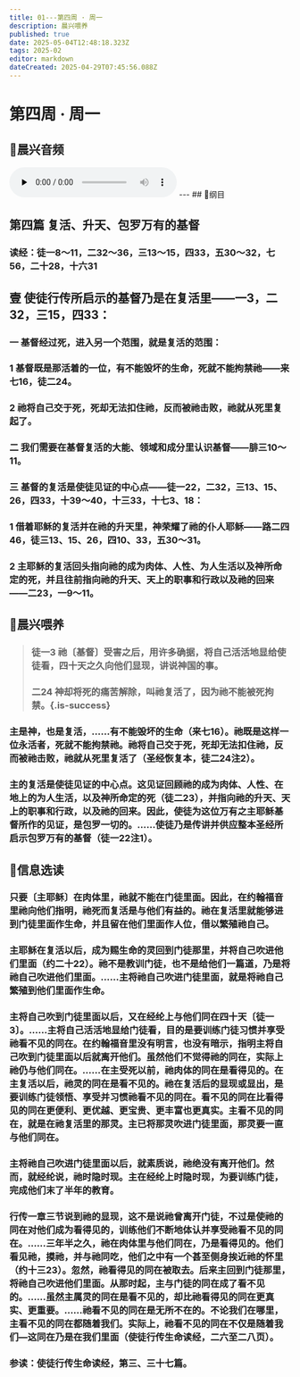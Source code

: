 ```yaml
---
title: 01---第四周 · 周一
description: 晨兴喂养
published: true
date: 2025-05-04T12:48:18.323Z
tags: 2025-02
editor: markdown
dateCreated: 2025-04-29T07:45:56.088Z
---
```


# 第四周 · 周一
## 🎵晨兴音频
<audio id="audio" controls="" preload="none">
      <source id="mp3" src="/2025-02/week4/week4day1.mp3">
</audio>
---
## 📖纲目

## 第四篇   复活、升天、包罗万有的基督

### 读经：徒一8～11，二32～36，三13～15，四33，五30～32，七56，二十28，十六31

## 壹   使徒行传所启示的基督乃是在复活里——一3，二32，三15，四33：

### 一   基督经过死，进入另一个范围，就是复活的范围：

### 1   基督既是那活着的一位，有不能毁坏的生命，死就不能拘禁祂——来七16，徒二24。

### 2   祂将自己交于死，死却无法扣住祂，反而被祂击败，祂就从死里复起了。

### 二   我们需要在基督复活的大能、领域和成分里认识基督——腓三10～11。

### 三   基督的复活是使徒见证的中心点——徒一22，二32，三13、15、26，四33，十39～40，十三33，十七3、18：

### 1   借着耶稣的复活并在祂的升天里，神荣耀了祂的仆人耶稣——路二四46，徒三13、15、26，四10、33，五30～31。

### 2   主耶稣的复活回头指向祂的成为肉体、人性、为人生活以及神所命定的死，并且往前指向祂的升天、天上的职事和行政以及祂的回来——二23，一9～11。

## 📖晨兴喂养

>### 徒一3    祂〔基督〕受害之后，用许多确据，将自己活活地显给使徒看，四十天之久向他们显现，讲说神国的事。
>
>### 二24    神却将死的痛苦解除，叫祂复活了，因为祂不能被死拘禁。{.is-success}

### 主是神，也是复活，……有不能毁坏的生命（来七16）。祂既是这样一位永活者，死就不能拘禁祂。祂将自己交于死，死却无法扣住祂，反而被祂击败，祂就从死里复活了（圣经恢复本，徒二24注2）。

### 主的复活是使徒见证的中心点。这见证回顾祂的成为肉体、人性、在地上的为人生活，以及神所命定的死（徒二23），并指向祂的升天、天上的职事和行政，以及祂的回来。因此，使徒为这位万有之主耶稣基督所作的见证，是包罗一切的。……使徒乃是传讲并供应整本圣经所启示包罗万有的基督（徒一22注1）。

## 📖信息选读

### 只要〔主耶稣〕在肉体里，祂就不能在门徒里面。因此，在约翰福音里祂向他们指明，祂死而复活是与他们有益的。祂在复活里就能够进到门徒里面作生命，并且留在他们里面作人位，借以繁殖祂自己。

### 主耶稣在复活以后，成为赐生命的灵回到门徒那里，并将自己吹进他们里面（约二十22）。祂不是教训门徒，也不是给他们一篇道，乃是将祂自己吹进他们里面。……主将祂自己吹进门徒里面，就是将祂自己繁殖到他们里面作生命。

### 主将自己吹到门徒里面以后，又在经纶上与他们同在四十天〔徒一3〕。……主将自己活活地显给门徒看，目的是要训练门徒习惯并享受祂看不见的同在。在约翰福音里没有明言，也没有暗示，指明主将自己吹到门徒里面以后就离开他们。虽然他们不觉得祂的同在，实际上祂仍与他们同在。……在主受死以前，祂肉体的同在是看得见的。在主复活以后，祂灵的同在是看不见的。祂在复活后的显现或显出，是要训练门徒领悟、享受并习惯祂看不见的同在。看不见的同在比看得见的同在更便利、更优越、更宝贵、更丰富也更真实。主看不见的同在，就是在祂复活里的那灵。主已将那灵吹进门徒里面，那灵要一直与他们同在。

### 主将祂自己吹进门徒里面以后，就素质说，祂绝没有离开他们。然而，就经纶说，祂时隐时现。主在经纶上时隐时现，为要训练门徒，完成他们末了半年的教育。

### 行传一章三节说到祂的显现，这不是说祂曾离开门徒，不过是使祂的同在对他们成为看得见的，训练他们不断地体认并享受祂看不见的同在。……三年半之久，祂在肉体里与他们同在，乃是看得见的。他们看见祂，摸祂，并与祂同吃，他们之中有一个甚至侧身挨近祂的怀里（约十三23）。忽然，祂看得见的同在被取去。后来主回到门徒那里，将祂自己吹进他们里面。从那时起，主与门徒的同在成了看不见的。……虽然主属灵的同在是看不见的，却比祂看得见的同在更真实、更重要。……祂看不见的同在是无所不在的。不论我们在哪里，主看不见的同在都随着我们。实际上，祂看不见的同在不仅是随着我们—这同在乃是在我们里面（使徒行传生命读经，二六至二八页）。

### 参读：使徒行传生命读经，第三、三十七篇。
<!-- Google tag (gtag.js) -->
<script async src="https://www.googletagmanager.com/gtag/js?id=G-1P8709Z16T"></script>
<script>
  window.dataLayer = window.dataLayer || [];
  function gtag(){dataLayer.push(arguments);}
  gtag('js', new Date());

  gtag('config', 'G-1P8709Z16T');
</script>